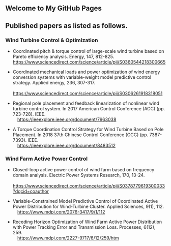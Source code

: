 ## Welcome to My GitHub Pages
## Published papers as listed as follows.

### Wind Turbine Control & Optimization
* Coordinated pitch & torque control of large-scale wind turbine based on Pareto efficiency analysis. Energy, 147, 812-825.  &emsp;https://www.sciencedirect.com/science/article/pii/S0360544218300665
  
* Coordinated mechanical loads and power optimization of wind energy conversion systems with variable-weight model predictive control strategy. Applied energy, 236, 307-317.  
&emsp;https://www.sciencedirect.com/science/article/pii/S0306261918318051
  
* Regional pole placement and feedback linearization of nonlinear wind turbine control system. In 2017 American Control Conference (ACC) (pp. 723-728). IEEE.  
&emsp;https://ieeexplore.ieee.org/document/7963038
  
* A Torque Coordination Control Strategy for Wind Turbine Based on Pole Placement. In 2018 37th Chinese Control Conference (CCC) (pp. 7387-7393). IEEE.  
&emsp;https://ieeexplore.ieee.org/document/8483512
  
### Wind Farm Active Power Control
* Closed-loop active power control of wind farm based on frequency domain analysis. Electric Power Systems Research, 170, 13-24.  
&emsp;https://www.sciencedirect.com/science/article/pii/S0378779619300033?dgcid=coauthor
  
* Variable-Constrained Model Predictive Control of Coordinated Active Power Distribution for Wind-Turbine Cluster. Applied Sciences, 9(1), 112.  
&emsp;https://www.mdpi.com/2076-3417/9/1/112
  
* Receding Horizon Optimization of Wind Farm Active Power Distribution with Power Tracking Error and Transmission Loss. Processes, 6(12), 259.  
&emsp;https://www.mdpi.com/2227-9717/6/12/259/htm
